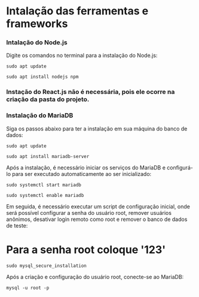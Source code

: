 # Intalação das ferramentas e frameworks

### Intalação do Node.js
Digite os comandos no terminal para a instalação do Node.js:

```
sudo apt update
```
```
sudo apt install nodejs npm
```

### Instação do React.js não é necessária, pois ele ocorre na criação da pasta do projeto.

### Instalação do MariaDB
Siga os passos abaixo para ter a instalação em sua máquina do banco de dados:

``` 
sudo apt update
```
```
sudo apt install mariadb-server
``` 

Após a instalação, é necessário iniciar os serviços do MariaDB e configurá-lo para
ser executado automaticamente ao ser inicializado:

``` 
sudo systemctl start mariadb
```
```
sudo systemctl enable mariadb
``` 

Em seguida, é necessário executar um script de configuração inicial, onde será
possível configurar a senha do usuário root, remover usuários anônimos, desativar login
remoto como root e remover o banco de dados de teste:

# Para a senha root coloque '123'

```
sudo mysql_secure_installation
``` 

Após a criação e configuração do usuário root, conecte-se ao MariaDB:

```
mysql -u root -p
``` 
